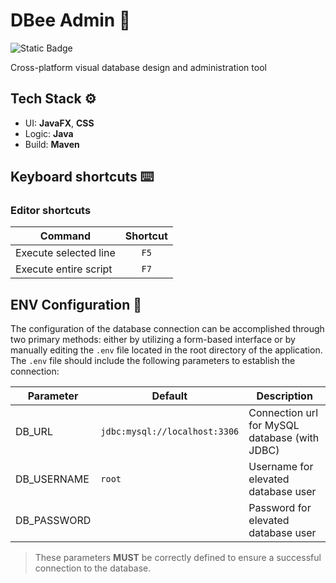 # DBee Admin 🐝
![Static Badge](https://img.shields.io/badge/Latest-0.1.0--SNAPSHOT-gold?style=flat)

Cross-platform visual database design and administration tool

## Tech Stack ⚙️
+ UI: **JavaFX**, **CSS** 
+ Logic: **Java**
+ Build: **Maven**

## Keyboard shortcuts ⌨️

### Editor shortcuts
| Command | Shortcut |
|---------|:----------:|
| Execute selected line | `F5` |
| Execute entire script | `F7` |

## ENV Configuration 💾
The configuration of the database connection can be accomplished through two primary methods: either by utilizing a form-based interface or by manually editing the `.env` file located in the root directory of the application. The `.env` file should include the following parameters to establish the connection:

| Parameter | Default | Description |
|-----------|---------|-------------|
| DB_URL | `jdbc:mysql://localhost:3306` | Connection url for MySQL database (with JDBC) |
| DB_USERNAME | `root` | Username for elevated database user |
| DB_PASSWORD |  | Password for elevated database user |

> These parameters **MUST** be correctly defined to ensure a successful connection to the database.
